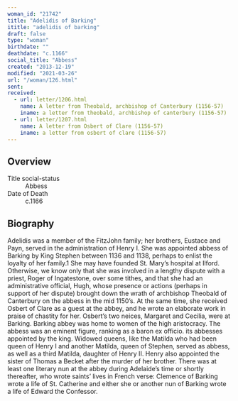 ```yaml
---
woman_id: "21742"
title: "Adelidis of Barking"
ititle: "adelidis of barking"
draft: false
type: "woman"
birthdate: ""
deathdate: "c.1166"
social_title: "Abbess"
created: "2013-12-19"
modified: "2021-03-26"
url: "/woman/126.html"
sent:
received:
  - url: letter/1206.html
    name: A letter from Theobald, archbishop of Canterbury (1156-57)
    iname: a letter from theobald, archbishop of canterbury (1156-57)
  - url: letter/1207.html
    name: A letter from Osbert of Clare (1156-57)
    iname: a letter from osbert of clare (1156-57)
---
```

<h2 class="mt-4">Overview</h2><dt>Title social-status</dt><dd>Abbess</dd><dt>Date of Death</dt><dd>c.1166</dd><h2 class="mt-4">Biography</h2>Adelidis was a member of the FitzJohn family; her brothers, Eustace and Payn, served in the administration of Henry I.  She was appointed abbess of Barking by King Stephen between 1136 and 1138, perhaps to enlist the loyalty of her family.1 She may have founded St. Mary’s hospital at Ilford.  Otherwise, we know only that she was involved in a lengthy dispute with a priest, Roger of Ingatestone, over some tithes, and that she had an administrative official, Hugh, whose presence or actions (perhaps in support of her dispute) brought down the wrath of archbishop Theobald of Canterbury on the abbess in the mid 1150’s.  At the same time, she received Osbert of Clare as a guest at the abbey, and he wrote an elaborate work in praise of chastity for her.  Osbert’s two neices, Margaret and Cecilia, were at Barking.
Barking abbey was home to women of the high aristocracy.  The abbess was an eminent figure, ranking as a baron ex officio. its abbesses appointed by the king.  Widowed queens, like the Matilda who had been queen of Henry I and another Matilda, queen of Stephen, served as abbess, as well as a third Matilda, daughter of Henry II.  Henry also appointed the sister of Thomas a Becket after the murder of her brother. 
There was at least one literary nun at the abbey during Adelaide’s time or shortly thereafter, who wrote saints’ lives in French verse:  Clemence of Barking wrote a life of St. Catherine and either she or another nun of Barking wrote a  life of Edward the Confessor.
